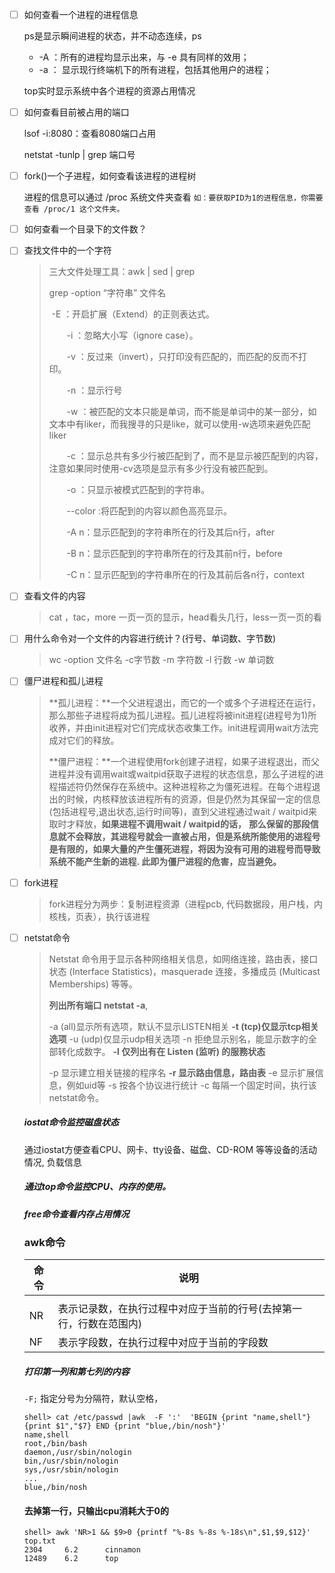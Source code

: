 *   [ ] 如何查看一个进程的进程信息 

    ps是显示瞬间进程的状态，并不动态连续，ps

    *   -A ：所有的进程均显示出来，与 -e 具有同样的效用；
    *   -a ： 显示现行终端机下的所有进程，包括其他用户的进程；

    top实时显示系统中各个进程的资源占用情况

*   [ ] 如何查看目前被占用的端口 

    lsof -i:8080：查看8080端口占用

    netstat -tunlp | grep 端口号

*   [ ] fork()一个子进程，如何查看该进程的进程树 

    进程的信息可以通过 /proc 系统文件夹查看
    `如：要获取PID为1的进程信息，你需要查看 /proc/1 这个文件夹。`

*   [ ] 如何查看一个目录下的文件数？ 

*   [ ] 查找文件中的一个字符

    >   三大文件处理工具：awk | sed | grep
    >
    >   grep -option “字符串” 文件名
    >
    >   ​		-E ：开启扩展（Extend）的正则表达式。
    >
    >   　　-i ：忽略大小写（ignore case）。
    >
    >   　　-v ：反过来（invert），只打印没有匹配的，而匹配的反而不打印。
    >
    >   　　-n ：显示行号
    >
    >   　　-w ：被匹配的文本只能是单词，而不能是单词中的某一部分，如文本中有liker，而我搜寻的只是like，就可以使用-w选项来避免匹配liker
    >
    >   　　-c ：显示总共有多少行被匹配到了，而不是显示被匹配到的内容，注意如果同时使用-cv选项是显示有多少行没有被匹配到。
    >
    >   　　-o ：只显示被模式匹配到的字符串。
    >
    >   　　--color :将匹配到的内容以颜色高亮显示。
    >
    >   　　-A  n：显示匹配到的字符串所在的行及其后n行，after
    >
    >   　　-B  n：显示匹配到的字符串所在的行及其前n行，before
    >
    >   　　-C  n：显示匹配到的字符串所在的行及其前后各n行，context

*   [ ] 查看文件的内容

    >   cat ，tac，more 一页一页的显示，head看头几行，less一页一页的看

*   [ ] 用什么命令对一个文件的内容进行统计？(行号、单词数、字节数)

    >   wc -option 文件名  -c字节数 -m 字符数 -l 行数  -w 单词数

*   [ ] 僵尸进程和孤儿进程

    >   **孤儿进程：**一个父进程退出，而它的一个或多个子进程还在运行，那么那些子进程将成为孤儿进程。孤儿进程将被init进程(进程号为1)所收养，并由init进程对它们完成状态收集工作。init进程调用wait方法完成对它们的释放。
    >
    >   **僵尸进程：**一个进程使用fork创建子进程，如果子进程退出，而父进程并没有调用wait或waitpid获取子进程的状态信息，那么子进程的进程描述符仍然保存在系统中。这种进程称之为僵死进程。在每个进程退出的时候，内核释放该进程所有的资源，但是仍然为其保留一定的信息(包括进程号,退出状态,运行时间等)，直到父进程通过wait / waitpid来取时才释放，**如果进程不调用wait / waitpid的话，** **那么保留的那段信息就不会释放，其进程号就会一直被占用，但是系统所能使用的进程号是有限的，如果大量的产生僵死进程，将因为没有可用的进程号而导致系统不能产生新的进程. 此即为僵尸进程的危害，应当避免。**

*   [ ] fork进程

    >   fork进程分为两步：复制进程资源（进程pcb, 代码数据段，用户栈，内核栈，页表），执行该进程

* [ ] netstat命令

  >   Netstat 命令用于显示各种网络相关信息，如网络连接，路由表，接口状态 (Interface Statistics)，masquerade 连接，多播成员 (Multicast Memberships) 等等。
  >
  >    **列出所有端口 netstat -a**,
  >
  >   -a (all)显示所有选项，默认不显示LISTEN相关
  >   **-t (tcp)仅显示tcp相关选项**
  >   -u (udp)仅显示udp相关选项
  >   -n 拒绝显示别名，能显示数字的全部转化成数字。
  >   **-l 仅列出有在 Listen (监听) 的服務状态**
  >
  >   -p 显示建立相关链接的程序名
  >   **-r 显示路由信息，路由表**
  >   -e 显示扩展信息，例如uid等
  >   -s 按各个协议进行统计
  >   -c 每隔一个固定时间，执行该netstat命令。

  ##### iostat命令监控磁盘状态

  通过iostat方便查看CPU、网卡、tty设备、磁盘、CD-ROM 等等设备的活动情况, 负载信息

  ##### 通过top命令监控CPU、内存的使用。

  ##### free命令查看内存占用情况

  ### awk命令

  | 命令 | 说明                                                         |
  | ---- | ------------------------------------------------------------ |
  |      |                                                              |
  | NR   | 表示记录数，在执行过程中对应于当前的行号(去掉第一行，行数在范围内) |
  | NF   | 表示字段数，在执行过程中对应于当前的字段数                   |
  
  

  ##### 打印第一列和第七列的内容

  `-F;` 指定分号为分隔符，默认空格，

  ```shell
  shell> cat /etc/passwd |awk  -F ':'  'BEGIN {print "name,shell"}  {print $1","$7} END {print "blue,/bin/nosh"}'
  name,shell
  root,/bin/bash
  daemon,/usr/sbin/nologin
  bin,/usr/sbin/nologin
  sys,/usr/sbin/nologin
  ...
  blue,/bin/nosh
  ```
  
  #### 去掉第一行，只输出cpu消耗大于0的

  ```
  shell> awk 'NR>1 && $9>0 {printf "%-8s %-8s %-18s\n",$1,$9,$12}' top.txt 
  2304     6.2      cinnamon          
  12489    6.2      top 
  ```
  
  

  